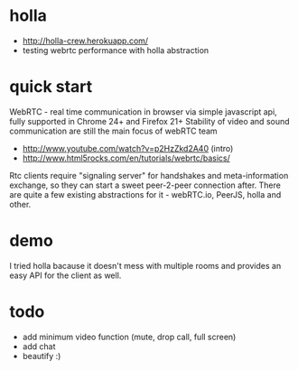 holla
=====

- http://holla-crew.herokuapp.com/
- testing webrtc performance with holla abstraction

quick start
===========

WebRTC - real time communication in browser via simple javascript api, fully supported in Chrome 24+ and Firefox 21+
Stability of video and sound communication are still the main focus of webRTC team
- http://www.youtube.com/watch?v=p2HzZkd2A40 (intro)
- http://www.html5rocks.com/en/tutorials/webrtc/basics/ 

Rtc clients require "signaling server" for handshakes and meta-information exchange, so they can start a sweet peer-2-peer connection after. There are quite a few existing abstractions for it - webRTC.io, PeerJS, holla and other. 

demo
==== 
I tried holla bacause it doesn't mess with multiple rooms and provides an easy API for the client as well.

todo
====
- add minimum video function (mute, drop call, full screen)
- add chat
- beautify :)
